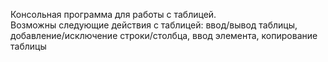 Консольная программа для работы с таблицей. <br>Возможны следующие действия с таблицей: ввод/вывод таблицы, добавление/исключение строки/столбца, ввод элемента, копирование таблицы
